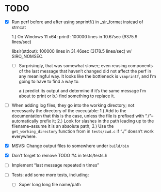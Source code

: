 # TODO

- [x] Run perf before and after using snprintf() in _sir_format instead of strncat

    1.) On Windows 11 x64:
    printf:  100000 lines in 10.67sec (9375.9 lines/sec)

    libsir(stdout): 100000 lines in 31.46sec (3178.5 lines/sec) w/ SIRO_NOMSEC.

    - [ ] Surprisingly, that was somewhat slower; even reusing components of the last message that haven’t changed did not affect the perf in any meaningful way. It looks like the bottleneck is `vsnprintf`, and I’m going to have to find a way to:

        a.) predict its output and determine if it’s the same message I’m about to print or b.) find something to replace it.

- [ ] When adding log files, they go into the working directory; not necessarily the directory of the executable:
         1.) Add to the documentation that this is the case, unless the file is prefixed with “./”–automatically prefix it;
         2.) Look for slashes in the path leading up to the filename–assume it is an absolute path;
         3.) Use the `get_working_directory` function from in `tests/cwd.c` if “./” doesn’t work everywhere.

- [x] MSVS: Change output files to somewhere under `build/bin`

- [x] Don’t forget to remove TODO #4 in tests/tests.h

- [ ] Implement “last message repeated n times”

- [ ] Tests: add some more tests, including:

    - [ ] Super long long file name/path
